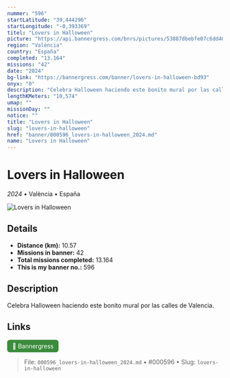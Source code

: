 ```yaml
---
nummer: "596"
startLatitude: "39,444296"
startLongitude: "-0,393369"
titel: "Lovers in Halloween"
picture: "https://api.bannergress.com/bnrs/pictures/53887dbebfe07c6dd4073575ca5cc182"
region: "València"
country: "España"
completed: "13.164"
missions: "42"
date: "2024"
bg-link: "https://bannergress.com/banner/lovers-in-halloween-bd93"
onyx: "0"
description: "Celebra Halloween haciendo este bonito mural por las calles de Valencia."
lengthKMeters: "10,574"
umap: ""
missionDay: ""
notice: ""
title: "Lovers in Halloween"
slug: "lovers-in-halloween"
href: "banner/000596_lovers-in-halloween_2024.md"
name: "Lovers in Halloween"
---
```

# Lovers in Halloween

*2024* • València • España

![Lovers in Halloween](https://api.bannergress.com/bnrs/pictures/53887dbebfe07c6dd4073575ca5cc182)



## Details
- **Distance (km):** 10.57
- **Missions in banner:** 42
- **Total missions completed:** 13.164
- **This is my banner no.:** 596



## Description
Celebra Halloween haciendo este bonito mural por las calles de Valencia.



## Links
<a href="https://bannergress.com/banner/lovers-in-halloween-bd93" target="_blank" style="display:inline-block;margin-right:8px;padding:6px 12px;background:#3c8b3c;color:#fff;text-decoration:none;border-radius:6px;">🔗 Bannergress</a>



> File: `000596_lovers-in-halloween_2024.md` • #000596 • Slug: `lovers-in-halloween`
